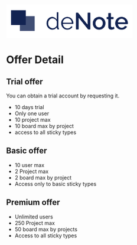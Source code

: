 ![deNote Logo](./assets/images/denote-logo.png)

# Offer Detail

## Trial offer
You can obtain a trial account by requesting it. 

* 10 days trial
* Only one user
* 10 project max
* 10 board max by project
* access to all sticky types

## Basic offer
* 10 user max
* 2 Project max
* 2 board max by project
* Access only to basic sticky types

## Premium offer
* Unlimited users
* 250 Project max
* 50 board max by projects
* Access to all sticky types

